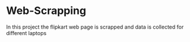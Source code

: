 # Web-Scrapping
In this project the flipkart web page is scrapped and data is collected for different laptops 
